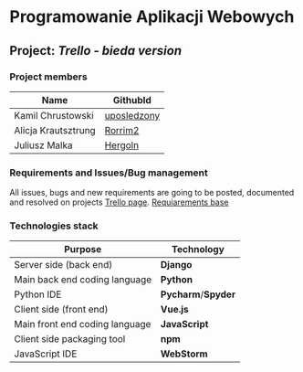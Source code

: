 # Programowanie Aplikacji Webowych

## Project: ___Trello - bieda version___

### Project members

Name | GithubId
-|-
Kamil Chrustowski | [uposledzony](https://github.com/uposledzony)
Alicja Krautsztrung | [Rorrim2](https://github.com/Rorrim2)
Juliusz Malka | [Hergoln](https://github.com/Hergoln)


### Requirements and Issues/Bug management

All issues, bugs and new requirements are going to be posted, documented and resolved on projects [Trello page](https://trello.com/b/5xIcVvvC).
[Requiarements base ](https://trello.com/b/tA7sML97/przyk%C5%82adowa-tablica-iteracji)

### Technologies stack

Purpose | Technology
-|-
Server side (back end) | __Django__
Main back end coding language | __Python__
Python IDE | __Pycharm__/__Spyder__
Client side (front end) | __Vue.js__
Main front end coding language | __JavaScript__
Client side packaging tool | __npm__
JavaScript IDE | __WebStorm__